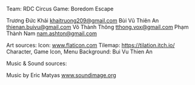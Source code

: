 Team: RDC Circus
Game: Boredom Escape

Trương Đức Khải	khaitruong209@gmail.com
Bùi Vũ Thiên An	thienan.buivu@gmail.com
Võ Thành Thông	tthong.vox@gmail.com
Phạm Thành Nam	nam.ashton@gmail.com

Art sources:
Icon: www.flaticon.com
Tilemap: https://tilation.itch.io/
Character, Game Icon, Menu Background: Bui Vu Thien An


Music & Sound sources:

Music by Eric Matyas
www.soundimage.org
